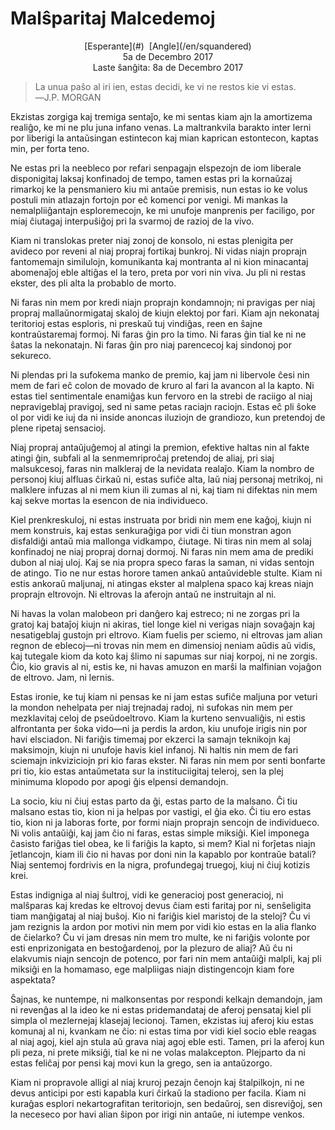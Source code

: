 Malŝparitaj Malcedemoj
======================

<center>[Esperante](#)  [Angle](/en/squandered)</center>
<center>5a de Decembro 2017</center>
<center>Laste ŝanĝita: 8a de Decembro 2017</center>

>La unua paŝo al iri ien, estas decidi, ke vi ne restos kie vi estas.<br>
>―J.P. MORGAN

Ekzistas zorgiga kaj tremiga sentaĵo, ke mi sentas kiam ajn la amortizema realiĝo, ke mi ne plu juna
infano venas. La maltrankvila barakto inter lerni por liberigi la antaŭsingan estintecon kaj mian
kaprican estontecon, kaptas min, per forta teno.

Ne estas pri la neebleco por refari senpagajn elspezojn de iom liberale disponigitaj laksaj
konfinadoj de tempo, tamen estas pri la kornaŭzaj rimarkoj ke la pensmaniero kiu mi antaŭe premisis,
nun estas io ke volus postuli min atlazajn fortojn por eĉ komenci por venigi. Mi mankas la
nemalpliiĝantajn esploremecojn, ke mi unufoje manprenis per faciligo, por miaj ĉiutagaj interpuŝiĝoj
pri la svarmoj de razioj de la vivo.

Kiam ni translokas preter niaj zonoj de konsolo, ni estas plenigita per avideco por reveni al niaj
propraj fortikaj bunkroj. Ni vidas niajn proprajn fantomemajn similulojn, komunikanta kaj montranta
al ni kion minacantaj abomenaĵoj eble altiĝas el la tero, preta por vori nin viva. Ju pli ni
restas ekster, des pli alta la probablo de morto.

Ni faras nin mem por kredi niajn proprajn kondamnojn; ni pravigas per niaj propraj mallaŭnormigataj
skaloj de kiujn elektoj por fari. Kiam ajn nekonataj teritorioj estas esploris, ni preskaŭ tuj
vindiĝas, reen en ŝajne kontraŭstaremaj formoj. Ni faras ĝin pro la timo. Ni faras ĝin tial ke ni ne
ŝatas la nekonatajn. Ni faras ĝin pro niaj parencecoj kaj sindonoj por sekureco.

Ni plendas pri la sufokema manko de premio, kaj jam ni libervole ĉesi nin mem de fari eĉ colon de
movado de kruro al fari la avancon al la kapto. Ni estas tiel sentimentale enamiĝas kun fervoro en la
strebi de raciigo al niaj nepravigeblaj pravigoj, sed ni same petas raciajn raciojn. Estas eĉ pli
ŝoke ol por vidi ke iuj da ni inside anoncas iluziojn de grandiozo, kun pretendoj de plene ripetaj
sensacioj.

Niaj propraj antaŭjuĝemoj al atingi la premion, efektive haltas nin al fakte atingi ĝin, subfali al
la senmemriproĉaj pretendoj de aliaj, pri siaj malsukcesoj, faras nin malkleraj de la nevidata
realaĵo. Kiam la nombro de personoj kiuj alfluas ĉirkaŭ ni, estas sufiĉe alta, laŭ niaj personaj
metrikoj, ni malklere infuzas al ni mem kiun ili zumas al ni, kaj tiam ni difektas nin mem kaj sekve
mortas la esencon de nia individueco.

Kiel prenkreskuloj, ni estas instruata por bridi nin mem ene kaĝoj, kiujn ni mem konstruis, kaj
estas senkuraĝiga por vidi ĉi tiun monstran agon disfaldiĝi antaŭ mia mallonga vidkampo, ĉiutage. Ni
tiras nin mem al solaj konfinadoj ne niaj propraj dornaj dormoj. Ni faras nin mem ama de prediki
dubon al niaj uloj. Kaj se nia propra speco faras la saman, ni vidas sentojn de atingo. Tio ne nur
estas horore tamen ankaŭ antaŭvideble stulte. Kiam ni estis ankoraŭ maljunaj, ni atingas ekster al
malplena spaco kaj kreas niajn proprajn eltrovojn. Ni eltrovas la aferojn antaŭ ne instruitajn al ni.

Ni havas la volan malobeon pri danĝero kaj estreco; ni ne zorgas pri la gratoj kaj bataĵoj kiujn ni
akiras, tiel longe kiel ni verigas niajn sovaĝajn kaj nesatigeblaj gustojn pri eltrovo. Kiam fuelis
per sciemo, ni eltrovas jam alian regnon de eblecoj—ni trovas nin mem en dimensioj neniam aŭdis aŭ
vidis, kaj tutegale kiom da koto kaj ŝlimo ni sapumas sur niaj korpoj, ni ne zorgis. Ĉio, kio gravis
al ni, estis ke, ni havas amuzon en marŝi la malfinian vojaĝon de eltrovo. Jam, ni lernis.

Estas ironie, ke tuj kiam ni pensas ke ni jam estas sufiĉe maljuna por veturi la mondon nehelpata
per niaj trejnadaj radoj, ni sufokas nin mem per mezklavitaj celoj de pseŭdoeltrovo. Kiam la kurteno
senvualiĝis, ni estis alfrontanta per ŝoka vido—ni ja perdis la ardon, kiu unufoje irigis nin por
havi elsciadon. Ni fariĝis timemaj por ekzerci la samajn teknikojn kaj maksimojn, kiujn ni unufoje
havis kiel infanoj. Ni haltis nin mem de fari sciemajn inkviziciojn pri kio faras ekster. Ni faras
nin mem por senti bonfarte pri tio, kio estas antaŭmetata sur la instituciigitaj teleroj, sen la
plej minimuma klopodo por apogi ĝis elpensi demandojn.

La socio, kiu ni ĉiuj estas parto da ĝi, estas parto de la malsano. Ĉi tiu malsano estas tio, kion
ni ja helpas por vastigi, el ĝia eko. Ĉi tiu ero estas tio, kion ni ja laboras forte, por formi
niajn proprajn sencojn de individueco. Ni volis antaŭiĝi, kaj jam ĉio ni faras, estas simple
miksiĝi. Kiel imponega ĉasisto fariĝas tiel obea, ke li fariĝis la kapto, si mem? Kial ni forĵetas
niajn ĵetlancojn, kiam ili ĉio ni havas por doni nin la kapablo por kontraŭe batali? Niaj sentemoj
fordrivis en la nigra, profundegaj truegoj, kiuj ni ĉiuj kotizis krei.

Estas indigniga al niaj ŝultroj, vidi ke generacioj post generacioj, ni malŝparas kaj kredas ke
eltrovoj devus ĉiam esti faritaj por ni, senŝeligita tiam manĝigataj al niaj buŝoj. Kio ni fariĝis
kiel maristoj de la steloj? Ĉu vi jam rezignis la ardon por motivi nin mem por vidi kio estas en la
alia flanko de ĉielarko? Ĉu vi jam dresas nin mem tro multe, ke ni fariĝis volonte por esti
enprizonigata en bestoĝardenoj, por la plezuro de aliaj? Aŭ ĉu ni elakvumis niajn sencojn de
potenco, por fari nin mem antaŭiĝi malpli, kaj pli miksiĝi en la homamaso, ege malpliigas niajn
distingencojn kiam fore aspektata?

Ŝajnas, ke nuntempe, ni malkonsentas por respondi kelkajn demandojn, jam ni revenĝas al la ideo ke
ni estas pridemandataj de aferoj pensataj kiel pli simpla ol mezlernejaj klasejaj lecionoj. Tamen,
ekzistas iuj aferoj kiu estas komunaj al ni, kvankam ne ĉio: ni estas tima por vidi kiel socio eble
reagas al niaj agoj, kiel ajn stula aŭ grava niaj agoj eble esti. Tamen, pri la aferoj kun pli peza,
ni prete miksiĝi, tial ke ni ne volas malakcepton. Plejparto da ni estas feliĉaj por pensi kaj movi
kun la grego, sen ia antaŭzorgo.

Kiam ni propravole alligi al niaj kruroj pezajn ĉenojn kaj ŝtalpilkojn, ni ne devus anticipi por
esti kapabla kuri ĉirkaŭ la stadiono per facila. Kiam ni kuraĝas esplori nekartografitan
teritoriojn, sen bedaŭroj, sen disreviĝoj, sen la neceseco por havi alian ŝipon por irigi nin
antaŭe, ni iutempe venkos.

